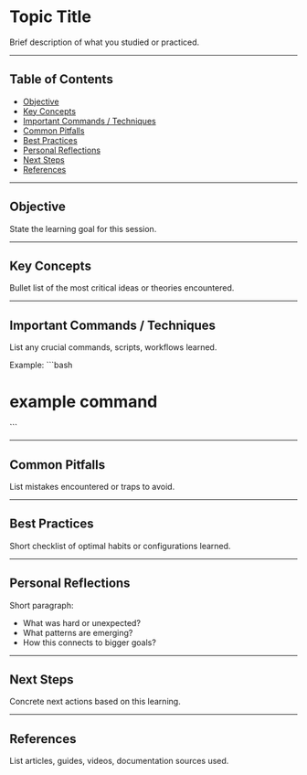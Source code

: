 
# Topic Title

Brief description of what you studied or practiced.

---

## Table of Contents

- [Objective](#objective)
- [Key Concepts](#key-concepts)
- [Important Commands / Techniques](#important-commands--techniques)
- [Common Pitfalls](#common-pitfalls)
- [Best Practices](#best-practices)
- [Personal Reflections](#personal-reflections)
- [Next Steps](#next-steps)
- [References](#references)

---

## Objective

State the learning goal for this session.

---

## Key Concepts

Bullet list of the most critical ideas or theories encountered.

---

## Important Commands / Techniques

List any crucial commands, scripts, workflows learned.

Example:
\`\`\`bash
# example command
\`\`\`

---

## Common Pitfalls

List mistakes encountered or traps to avoid.

---

## Best Practices

Short checklist of optimal habits or configurations learned.

---

## Personal Reflections

Short paragraph:
- What was hard or unexpected?
- What patterns are emerging?
- How this connects to bigger goals?

---

## Next Steps

Concrete next actions based on this learning.

---

## References

List articles, guides, videos, documentation sources used.

